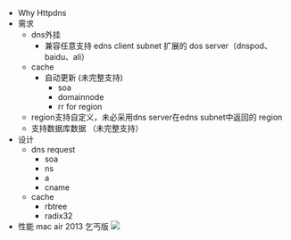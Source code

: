 - Why Httpdns
- 需求
    - dns外挂
        - 兼容任意支持 edns client subnet 扩展的 dos server（dnspod、baidu、ali）
    - cache
        - 自动更新 (未完整支持)
            - soa
            - domainnode
            - rr for region
    - region支持自定义，未必采用dns server在edns subnet中返回的 region
    - 支持数据库数据 （未完整支持）
- 设计
    - dns request
        - soa
        - ns
        - a
        - cname
    - cache
        - rbtree
        - radix32
- 性能
mac air 2013 乞丐版
![](https://github.com/chunshengster/httpDispacher/blob/develop/images/bench.png)